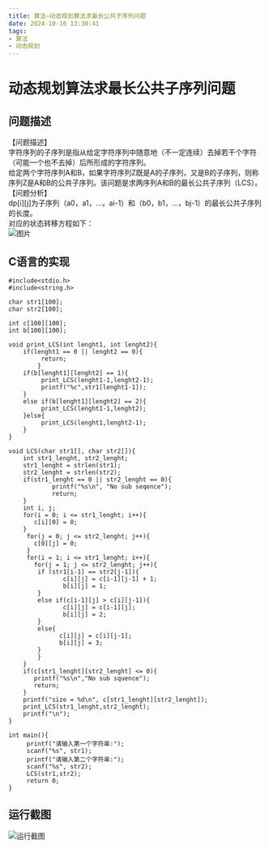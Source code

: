 ```yaml
---
title: 算法—动态规划算法求最长公共子序列问题
date: 2024-10-16 13:30:41
tags:
- 算法
- 动态规划
---
```


# 动态规划算法求最长公共子序列问题

## 问题描述

【问题描述】  
字符序列的子序列是指从给定字符序列中随意地（不一定连续）去掉若干个字符（可能一个也不去掉）后所形成的字符序列。  
给定两个字符序列A和B，如果字符序列Z既是A的子序列，又是B的子序列，则称序列Z是A和B的公共子序列。该问题是求两序列A和B的最长公共子序列（LCS）。  
【问题分析】  
dp\[i\]\[j\]为子序列（a0，a1，…，ai-1）和（b0，b1，…，bj-1）的最长公共子序列的长度。  
对应的状态转移方程如下：  
![图片](https://cdn.jsdelivr.net/gh/GEM-Jay/images/%E6%9C%80%E5%A4%A7%E5%AD%90%E5%BA%8F%E5%88%97%E9%97%AE%E9%A2%98.jpg)

## C语言的实现

```代码
#include<stdio.h>
#include<string.h>

char str1[100];
char str2[100];

int c[100][100]; 
int b[100][100];

void print_LCS(int lenght1, int lenght2){
	if(lenght1 == 0 || lenght2 == 0){
	     return;
        }
	if(b[lenght1][lenght2] == 1){
 	     print_LCS(lenght1-1,lenght2-1);
  	     printf("%c",str1[lenght1-1]);  
 	} 
	else if(b[lenght1][lenght2] == 2){
  	     print_LCS(lenght1-1,lenght2); 
 	}else{
  	     print_LCS(lenght1,lenght2-1); 
 	} 
}

void LCS(char str1[], char str2[]){
 	int str1_lenght, str2_lenght;
 	str1_lenght = strlen(str1);
 	str2_lenght = strlen(str2);
 	if(str1_lenght == 0 || str2_lenght == 0){
            printf("%s\n", "No sub seqence");
            return;
	} 
	int i, j;
	for(i = 0; i <= str1_lenght; i++){
	   c[i][0] = 0;
	}
	 for(j = 0; j <= str2_lenght; j++){
	   c[0][j] = 0;
	 }
	 for(i = 1; i <= str1_lenght; i++){
  	   for(j = 1; j <= str2_lenght; j++){
   		if (str1[i-1] == str2[j-1]){
    		   c[i][j] = c[i-1][j-1] + 1;
    		   b[i][j] = 1;
   		}
   		else if(c[i-1][j] > c[i][j-1]){
    		   c[i][j] = c[i-1][j];
    		   b[i][j] = 2;
   		}
   		else{
    		  c[i][j] = c[i][j-1];
    		  b[i][j] = 3;
   		}
  	    }
 	}
 	if(c[str1_lenght][str2_lenght] <= 0){
  	   printf("%s\n","No sub squence");
  	   return;
 	} 
 	printf("size = %d\n", c[str1_lenght][str2_lenght]);
 	print_LCS(str1_lenght,str2_lenght);
 	printf("\n");
}

int main(){
	 printf("请输入第一个字符串:");
	 scanf("%s", str1);
	 printf("请输入第二个字符串:");
	 scanf("%s", str2);
	 LCS(str1,str2); 
	 return 0;
}
```

## 运行截图

![运行截图](https://cdn.jsdelivr.net/gh/GEM-Jay/images/%E5%8A%A8%E6%80%81%E8%A7%84%E5%88%92%E7%AE%97%E6%B3%95%E6%B1%82%E8%A7%A3%E6%9C%80%E5%A4%A7%E5%AD%90%E5%BA%8F%E5%88%97%E9%97%AE%E9%A2%98.jpg)